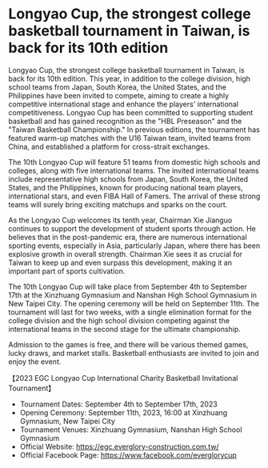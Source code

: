 # Longyao Cup, the strongest college basketball tournament in Taiwan, is back for its 10th edition 
 Longyao Cup, the strongest college basketball tournament in Taiwan, is back for its 10th edition. This year, in addition to the college division, high school teams from Japan, South Korea, the United States, and the Philippines have been invited to compete, aiming to create a highly competitive international stage and enhance the players' international competitiveness. Longyao Cup has been committed to supporting student basketball and has gained recognition as the "HBL Preseason" and the "Taiwan Basketball Championship." In previous editions, the tournament has featured warm-up matches with the U16 Taiwan team, invited teams from China, and established a platform for cross-strait exchanges.

The 10th Longyao Cup will feature 51 teams from domestic high schools and colleges, along with five international teams. The invited international teams include representative high schools from Japan, South Korea, the United States, and the Philippines, known for producing national team players, international stars, and even FIBA Hall of Famers. The arrival of these strong teams will surely bring exciting matchups and sparks on the court.

As the Longyao Cup welcomes its tenth year, Chairman Xie Jianguo continues to support the development of student sports through action. He believes that in the post-pandemic era, there are numerous international sporting events, especially in Asia, particularly Japan, where there has been explosive growth in overall strength. Chairman Xie sees it as crucial for Taiwan to keep up and even surpass this development, making it an important part of sports cultivation.

The 10th Longyao Cup will take place from September 4th to September 17th at the Xinzhuang Gymnasium and Nanshan High School Gymnasium in New Taipei City. The opening ceremony will be held on September 11th. The tournament will last for two weeks, with a single elimination format for the college division and the high school division competing against the international teams in the second stage for the ultimate championship.

Admission to the games is free, and there will be various themed games, lucky draws, and market stalls. Basketball enthusiasts are invited to join and enjoy the event.

【2023 EGC Longyao Cup International Charity Basketball Invitational Tournament】
- Tournament Dates: September 4th to September 17th, 2023
- Opening Ceremony: September 11th, 2023, 16:00 at Xinzhuang Gymnasium, New Taipei City
- Tournament Venues: Xinzhuang Gymnasium, Nanshan High School Gymnasium
- Official Website: https://egc.everglory-construction.com.tw/
- Official Facebook Page: https://www.facebook.com/everglorycup
